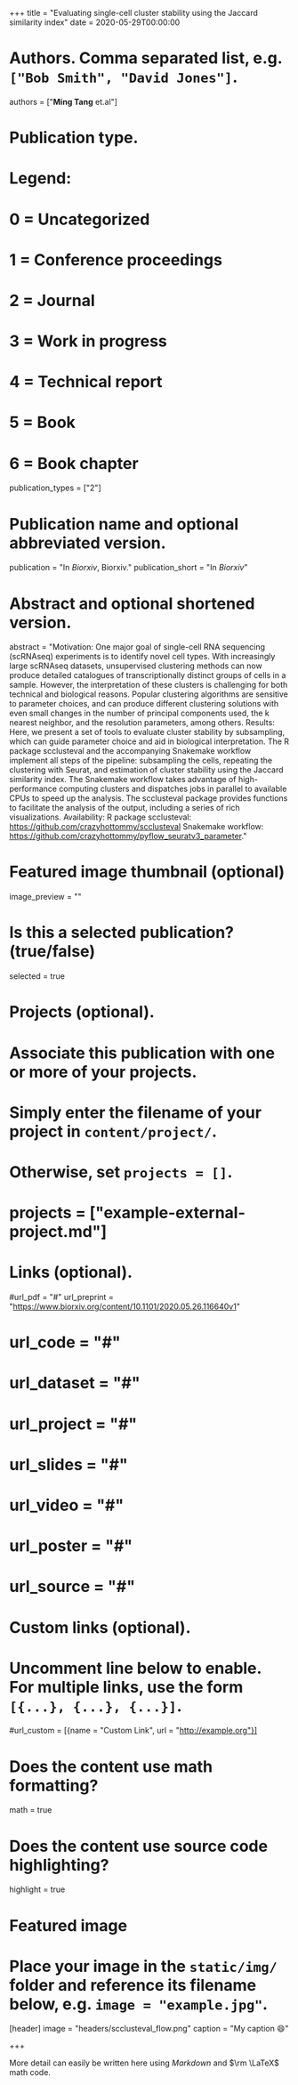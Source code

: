 +++
title = "Evaluating single-cell cluster stability using the Jaccard similarity index"
date = 2020-05-29T00:00:00

# Authors. Comma separated list, e.g. `["Bob Smith", "David Jones"]`.
authors = ["**Ming Tang** et.al"]

# Publication type.
# Legend:
# 0 = Uncategorized
# 1 = Conference proceedings
# 2 = Journal
# 3 = Work in progress
# 4 = Technical report
# 5 = Book
# 6 = Book chapter
publication_types = ["2"]

# Publication name and optional abbreviated version.
publication = "In *Biorxiv*, Biorxiv."
publication_short = "In *Biorxiv*"

# Abstract and optional shortened version.
abstract = "Motivation: One major goal of single-cell RNA sequencing (scRNAseq) experiments is to identify novel cell types. With increasingly large scRNAseq datasets, unsupervised clustering methods can now produce detailed catalogues of transcriptionally distinct groups of cells in a sample. However, the interpretation of these clusters is challenging for both technical and biological reasons. Popular clustering algorithms are sensitive to parameter choices, and can produce different clustering solutions with even small changes in the number of principal components used, the k nearest neighbor, and the resolution parameters, among others. Results: Here, we present a set of tools to evaluate cluster stability by subsampling, which can guide parameter choice and aid in biological interpretation. The R package scclusteval and the accompanying Snakemake workflow implement all steps of the pipeline: subsampling the cells, repeating the clustering with Seurat, and estimation of cluster stability using the Jaccard similarity index. The Snakemake workflow takes advantage of high-performance computing clusters and dispatches jobs in parallel to available CPUs to speed up the analysis. The scclusteval package provides functions to facilitate the analysis of the output, including a series of rich visualizations. Availability: R package scclusteval: https://github.com/crazyhottommy/scclusteval Snakemake workflow: https://github.com/crazyhottommy/pyflow_seuratv3_parameter."

# Featured image thumbnail (optional)
image_preview = ""

# Is this a selected publication? (true/false)
selected = true

# Projects (optional).
#   Associate this publication with one or more of your projects.
#   Simply enter the filename of your project in `content/project/`.
#   Otherwise, set `projects = []`.
# projects = ["example-external-project.md"]

# Links (optional).
#url_pdf = "#"
url_preprint = "https://www.biorxiv.org/content/10.1101/2020.05.26.116640v1"
# url_code = "#"
# url_dataset = "#"
# url_project = "#"
# url_slides = "#"
# url_video = "#"
# url_poster = "#"
# url_source = "#"

# Custom links (optional).
#   Uncomment line below to enable. For multiple links, use the form `[{...}, {...}, {...}]`.
#url_custom = [{name = "Custom Link", url = "http://example.org"}]

# Does the content use math formatting?
math = true

# Does the content use source code highlighting?
highlight = true

# Featured image
# Place your image in the `static/img/` folder and reference its filename below, e.g. `image = "example.jpg"`.
[header]
image = "headers/scclusteval_flow.png"
caption = "My caption :smile:"

+++

More detail can easily be written here using *Markdown* and $\rm \LaTeX$ math code.
